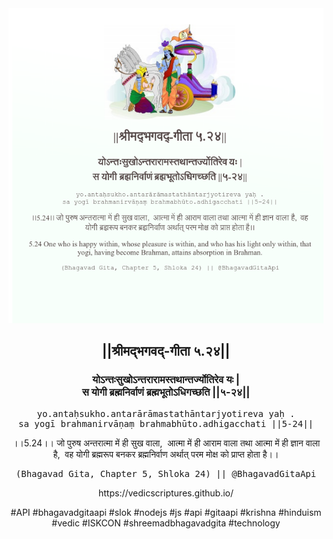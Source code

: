 <img src="../../asset/BG_5_24.png"/>
<center><h2>||श्रीमद्‍भगवद्‍-गीता ५.२४||</h2>
<h3>योऽन्तःसुखोऽन्तरारामस्तथान्तर्ज्योतिरेव यः |<br/>स योगी ब्रह्मनिर्वाणं ब्रह्मभूतोऽधिगच्छति ||५-२४||</h3>
<pre>yo.antaḥsukho.antarārāmastathāntarjyotireva yaḥ .<br/>sa yogī brahmanirvāṇaṃ brahmabhūto.adhigacchati ||5-24||</pre>
<p>।।5.24।। जो पुरुष अन्तरात्मा में ही सुख वाला,  आत्मा में ही आराम वाला तथा आत्मा में ही ज्ञान वाला है,  वह योगी ब्रह्मरूप बनकर ब्रह्मनिर्वाण अर्थात् परम मोक्ष को प्राप्त होता है।।</p>
<pre>(Bhagavad Gita, Chapter 5, Shloka 24) || @BhagavadGitaApi</pre><p>https://vedicscriptures.github.io/</p><p>#API #bhagavadgitaapi #slok #nodejs #js #api #gitaapi #krishna #hinduism #vedic #ISKCON #shreemadbhagavadgita #technology</p></center>